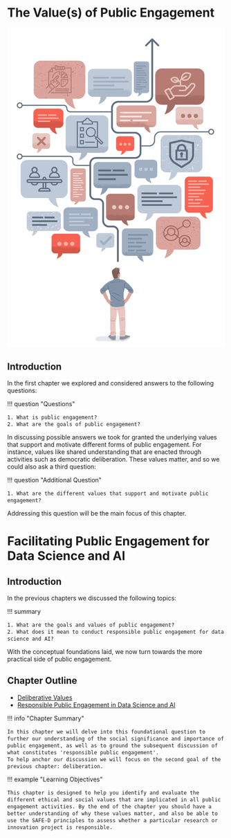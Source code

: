 # The Value(s) of Public Engagement

![Image by Johnny Lighthands](../../assets/images/illustrations/hi_res/deliberation.png)

## Introduction

In the first chapter we explored and considered answers to the following questions:

!!! question "Questions"

    1. What is public engagement?
    2. What are the goals of public engagement?

In discussing possible answers we took for granted the underlying values that support and motivate different forms of public engagement.
For instance, values like shared understanding that are enacted through activities such as democratic deliberation. These values matter, and so we could also ask a third question:

!!! question "Additional Question"

    1. What are the different values that support and motivate public engagement?

Addressing this question will be the main focus of this chapter.

# Facilitating Public Engagement for Data Science and AI

## Introduction

In the previous chapters we discussed the following topics:

!!! summary

    1. What are the goals and values of public engagement?
    2. What does it mean to conduct responsible public engagement for data science and AI?

With the conceptual foundations laid, we now turn towards the more practical side of public engagement.

## Chapter Outline

- [Deliberative Values](deliberation.md)
- [Responsible Public Engagement in Data Science and AI](responsible.md)

!!! info "Chapter Summary"

    In this chapter we will delve into this foundational question to further our understanding of the social significance and importance of public engagement, as well as to ground the subsequent discussion of what constitutes 'responsible public engagement'.
    To help anchor our discussion we will focus on the second goal of the previous chapter: deliberation.

!!! example "Learning Objectives"

    This chapter is designed to help you identify and evaluate the different ethical and social values that are implicated in all public engagement activities. By the end of the chapter you should have a better understanding of why these values matter, and also be able to use the SAFE-D principles to assess whether a particular research or innovation project is responsible.
